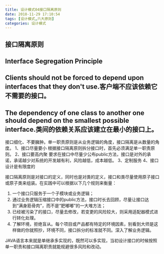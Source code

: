 ```yaml
---
title: 设计模式04接口隔离原则
date: 2018-11-29 17:10:54
tags: [设计模式,六大原则]
categories: 设计模式
---
```



## 接口隔离原则 
## Interface Segregation Principle
##  Clients should not be forced to depend upon interfaces that they don't use.客户端不应该依赖它不需要的接口。
##  The dependency of one class to another one should depend on the smallest possible interface.类间的依赖关系应该建立在最小的接口上。

接口细化、不要臃肿。单一职责原则是从业务逻辑的角度，接口隔离是从数量的角度。
1、接口尽量要小
根据接口隔离原则拆分接口时，首先必须满足单一职责原则。
2、接口要高内聚
要求在接口中尽量少公布public方法，接口是对外的承诺，承诺越少对系统的开发越有利，风险越低，成本越低。
3、定制服务
4、接口设计是有限度的

接口隔离原则是对接口的定义，同时也是对类的定义，接口和类尽量使用原子接口或原子类来组装。在实践中可以根据以下几个规则来衡量：
1. 一个接口只服务于一个子模块或业务逻辑；
2. 通过业务逻辑压缩接口中的public方法，接口时长去回顾，尽量让接口达到“满身筋骨肉”，而不是“肥嘟嘟”的一大堆方法；
3. 已经被污染了的接口，尽量去修改，若变更的风险较大，则采用适配器模式进行转化处理。
4. 了解环境，拒绝盲从。每个项目或产品都有特定的环境因素，别看到大师是这样做的你就照抄，环境不同，接口拆分的标准就不同。深入了解业务逻辑。

JAVA语言本来就是单继承多实现的，既然可以多实现，当初设计接口的时候按照单一职责和接口隔离职责就能规避很多风险和改动。

     

